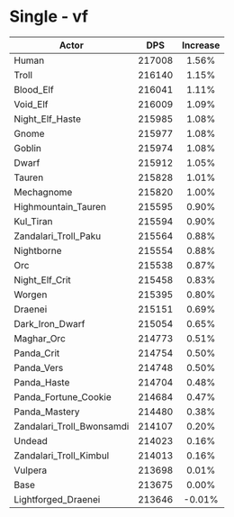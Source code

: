 # Single - vf
| Actor | DPS | Increase |
|---|:---:|:---:|
|Human|217008|1.56%|
|Troll|216140|1.15%|
|Blood_Elf|216041|1.11%|
|Void_Elf|216009|1.09%|
|Night_Elf_Haste|215985|1.08%|
|Gnome|215977|1.08%|
|Goblin|215974|1.08%|
|Dwarf|215912|1.05%|
|Tauren|215828|1.01%|
|Mechagnome|215820|1.00%|
|Highmountain_Tauren|215595|0.90%|
|Kul_Tiran|215594|0.90%|
|Zandalari_Troll_Paku|215564|0.88%|
|Nightborne|215554|0.88%|
|Orc|215538|0.87%|
|Night_Elf_Crit|215458|0.83%|
|Worgen|215395|0.80%|
|Draenei|215151|0.69%|
|Dark_Iron_Dwarf|215054|0.65%|
|Maghar_Orc|214773|0.51%|
|Panda_Crit|214754|0.50%|
|Panda_Vers|214748|0.50%|
|Panda_Haste|214704|0.48%|
|Panda_Fortune_Cookie|214684|0.47%|
|Panda_Mastery|214480|0.38%|
|Zandalari_Troll_Bwonsamdi|214107|0.20%|
|Undead|214023|0.16%|
|Zandalari_Troll_Kimbul|214013|0.16%|
|Vulpera|213698|0.01%|
|Base|213675|0.00%|
|Lightforged_Draenei|213646|-0.01%|
